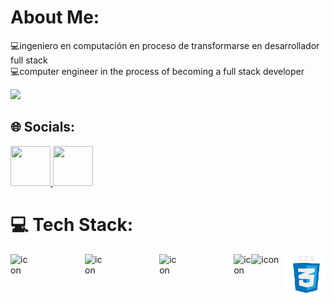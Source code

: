 #  About Me:
💻ingeniero en computación en proceso de transformarse en desarrollador full stack  
💻computer engineer in the process of becoming a full stack developer 

[![](https://visitcount.itsvg.in/api?id=EvananSemprun&label=Profile%20Views&icon=9&pretty=false)](https://visitcount.itsvg.in)
## 🌐 Socials:
<p >
  <a href="https://instagram.com/evanan_s21">
    <img style="width: 64px; height: 64px; margin-right: 0px; margin-bottom: 0px;" src="https://cliply.co/wp-content/uploads/2019/07/371907300_INSTAGRAM_ICON_TRANSPARENT_400.gif" />
  </a>
   <a href="#">
    <img style="width: 64px; height: 64px; margin-right: 0px; margin-bottom: 0px;" src="https://cliply.co/wp-content/uploads/2021/08/372108630_DISCORD_LOGO_400.gif" />
  </a>
</p>

# 💻 Tech Stack:
<div style="display: flex;">
  
  <img src="[https://techstack-generator.vercel.app/js-icon.svg](https://www.google.com/url?sa=i&url=https%3A%2F%2Ficonduck.com%2Ficons%2F163333%2Fhtml-5&psig=AOvVaw3I_Xxivs_-uQ9mvhmFBc4L&ust=1729005185515000&source=images&cd=vfe&opi=89978449&ved=0CBQQjRxqFwoTCJjJv7CUjokDFQAAAAAdAAAAABAT)" alt="icon" width="64" style="width: 64px; height: 64px; margin-right: 91px; margin-bottom: 0px;" />
  <img src="https://techstack-generator.vercel.app/ts-icon.svg" alt="icon" width="64" style="width: 64px; height: 64px; margin-right: 91px; margin-bottom: 0px;" />
  <img src="https://techstack-generator.vercel.app/sass-icon.svg" alt="icon" width="64" style="width: 64px; height: 64px; margin-right: 91px; margin-bottom: 0px;" />
  <img src="https://techstack-generator.vercel.app/react-icon.svg" alt="icon" width="64" style="width: 64px; height: 64px; margin-right: 0px; margin-bottom: 0px;" />
  
  <img src="https://media4.giphy.com/media/l3vRfNA1p0rvhMSvS/giphy.gif" alt="icon" width="64" style="width: 150px; height: 64px; margin-right: 0px; margin-bottom: 0px;" />
  
  <img src="https://raw.githubusercontent.com/Zenfection/Image/master/2021/06/08-15-57-53-68747470733a2f2f6d65646961302e67697068792e636f6d2f6d656469612f667345615a6c644e43384131504a336d77702f736f757263652e676966.gif" alt="icon" width="64" style="width: 100px; height: 64px; margin-right: 0px; margin-bottom: 0px;" />

</div>
